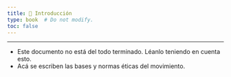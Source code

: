 ```yaml
---
title: 📜 Introducción
type: book  # Do not modify.
toc: false
---
```


---

* Este documento no está del todo terminado. Léanlo teniendo en cuenta esto.
* Acá se escriben las bases y normas éticas del movimiento.